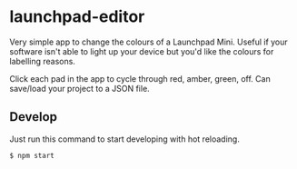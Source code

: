 # launchpad-editor
Very simple app to change the colours of a Launchpad Mini. Useful if your software isn't able to light up your device but you'd like the colours for labelling reasons.

Click each pad in the app to cycle through red, amber, green, off. Can save/load your project to a JSON file.

## Develop
Just run this command to start developing with hot reloading.
``` bash
$ npm start
```

